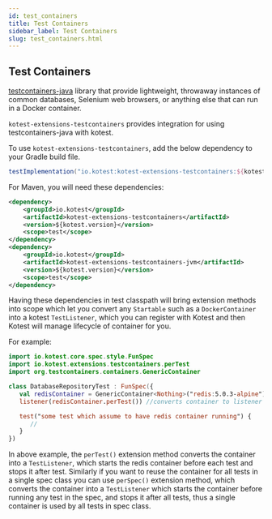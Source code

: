```yaml
---
id: test_containers
title: Test Containers
sidebar_label: Test Containers
slug: test_containers.html
---
```




## Test Containers

[testcontainers-java](https://github.com/testcontainers/testcontainers-java) library that provide lightweight, throwaway instances of common databases, Selenium web browsers, or anything else that can run in a Docker container.

```kotest-extensions-testcontainers``` provides integration for using testcontainers-java with kotest.

To use ```kotest-extensions-testcontainers```, add the below dependency to your Gradle build file.

```groovy
testImplementation("io.kotest:kotest-extensions-testcontainers:${kotest.version}")
```

For Maven, you will need these dependencies:

```xml
<dependency>
    <groupId>io.kotest</groupId>
    <artifactId>kotest-extensions-testcontainers</artifactId>
    <version>${kotest.version}</version>
    <scope>test</scope>
</dependency>
<dependency>
    <groupId>io.kotest</groupId>
    <artifactId>kotest-extensions-testcontainers-jvm</artifactId>
    <version>${kotest.version}</version>
    <scope>test</scope>
</dependency>
```


Having these dependencies in test classpath will bring extension methods into scope which let you convert any `Startable` such as a `DockerContainer` into a kotest `TestListener`, which you can register with Kotest and then Kotest will manage lifecycle of container for you.

For example:

```kotlin
import io.kotest.core.spec.style.FunSpec
import io.kotest.extensions.testcontainers.perTest
import org.testcontainers.containers.GenericContainer

class DatabaseRepositoryTest : FunSpec({
   val redisContainer = GenericContainer<Nothing>("redis:5.0.3-alpine")
   listener(redisContainer.perTest()) //converts container to listener and registering it with Kotest.

   test("some test which assume to have redis container running") {
      //
   }
})
```

In above example, the ```perTest()``` extension method converts the container into a ```TestListener```, which starts the
redis container before each test and stops it after test. Similarly if you want to reuse the container for all tests
in a single spec class you can use ```perSpec()``` extension method, which converts the container into a ```TestListener```
which starts the container before running any test in the spec, and stops it after all tests, thus a single container is
used by all tests in spec class.
